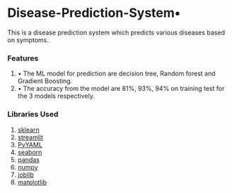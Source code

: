 # Disease-Prediction-System•	
This is a disease prediction system which predicts various diseases based on symptoms.

### Features 
1. •	The ML model for prediction are decision tree, Random forest and Gradient Boosting.
2. •	The accuracy from the model are 81%, 93%, 94% on training test for the 3 models respectively.

### Libraries Used
1. [sklearn](https://scikit-learn.org/stable/)
2. [streamlit](https://streamlit.io/)
3. [PyYAML](https://pyyaml.org/wiki/PyYAML)
4. [seaborn](https://seaborn.pydata.org/)
5. [pandas](https://pandas.pydata.org/)
6. [numpy](https://numpy.org/)
7. [joblib](https://joblib.readthedocs.io/en/latest/)
8. [matplotlib](https://matplotlib.org/)
